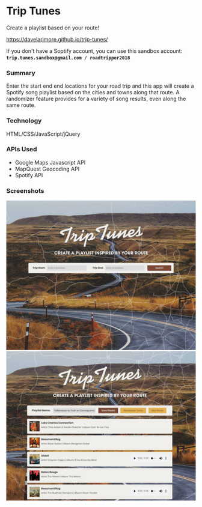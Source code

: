 # Trip Tunes
Create a playlist based on your route!

https://davelarimore.github.io/trip-tunes/

If you don't have a Soptify account, you can use this sandbox account:
**`trip.tunes.sandbox@gmail.com / roadtripper2018`**

### Summary
Enter the start end end locations for your road trip and this app will create a Spotify song playlist based on the cities and towns along that route. A randomizer feature provides for a variety of song results, even along the same route. 

### Technology
HTML/CSS/JavaScript/jQuery

### APIs Used
* Google Maps Javascript API
* MapQuest Geocoding API
* Spotify API

### Screenshots
![Trip Tunes 1](screenshots/tt-1.jpg)
![Trip Tunes 2](screenshots/tt-2.jpg)
